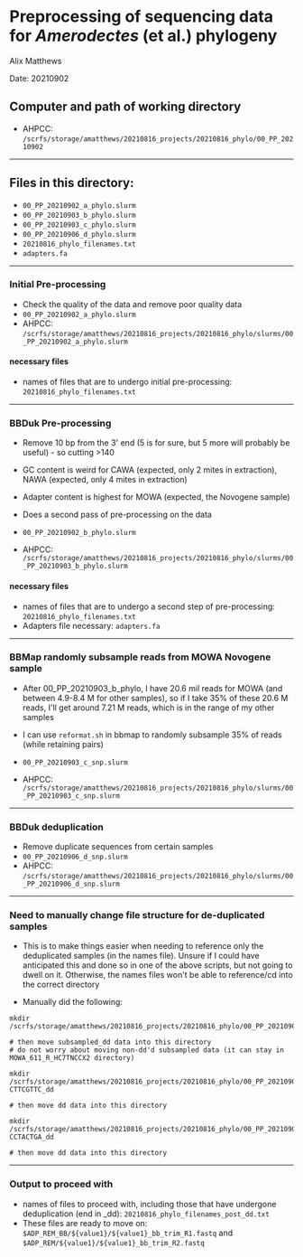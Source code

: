 # Preprocessing of sequencing data for <i>Amerodectes</i> (et al.) phylogeny

Alix Matthews

Date: 20210902

## Computer and path of working directory
- AHPCC: ```/scrfs/storage/amatthews/20210816_projects/20210816_phylo/00_PP_20210902```

---
## Files in this directory:
- `00_PP_20210902_a_phylo.slurm`
- `00_PP_20210903_b_phylo.slurm`
- `00_PP_20210903_c_phylo.slurm`
- `00_PP_20210906_d_phylo.slurm`
- `20210816_phylo_filenames.txt`
- `adapters.fa`

---

### Initial Pre-processing 

- Check the quality of the data and remove poor quality data
-  `00_PP_20210902_a_phylo.slurm`
- AHPCC: ``` /scrfs/storage/amatthews/20210816_projects/20210816_phylo/slurms/00_PP_20210902_a_phylo.slurm ```

#### necessary files

- names of files that are to undergo initial pre-processing: `20210816_phylo_filenames.txt`


---

### BBDuk Pre-processing 

- Remove 10 bp from the 3' end (5 is for sure, but 5 more will probably be useful) - so cutting >140
- GC content is weird for CAWA (expected, only 2 mites in extraction), NAWA (expected, only 4 mites in extraction)
- Adapter content is highest for MOWA (expected, the Novogene sample)

- Does a second pass of pre-processing on the data
- `00_PP_20210902_b_phylo.slurm`
- AHPCC: `/scrfs/storage/amatthews/20210816_projects/20210816_phylo/slurms/00_PP_20210903_b_phylo.slurm`


#### necessary files

- names of files that are to undergo a second step of pre-processing: `20210816_phylo_filenames.txt`
- Adapters file necessary: `adapters.fa` 

---

### BBMap randomly subsample reads from MOWA Novogene sample 

- After 00_PP_20210903_b_phylo, I have 20.6 mil reads for MOWA (and between 4.9-8.4 M for other samples), so if I take 35% of these 20.6 M reads, I'll get around 7.21 M reads, which is in the range of my other samples
- I can use `reformat.sh` in bbmap to randomly subsample 35% of reads (while retaining pairs)

- `00_PP_20210903_c_snp.slurm`
- AHPCC: `/scrfs/storage/amatthews/20210816_projects/20210816_phylo/slurms/00_PP_20210903_c_snp.slurm`


---

### BBDuk deduplication 

- Remove duplicate sequences from certain samples
- `00_PP_20210906_d_snp.slurm`
- AHPCC: `/scrfs/storage/amatthews/20210816_projects/20210816_phylo/slurms/00_PP_20210906_d_snp.slurm`


---
### Need to manually change file structure for de-duplicated samples

- This is to make things easier when needing to reference only the deduplicated samples (in the names file). Unsure if I could have anticipated this and done so in one of the above scripts, but not going to dwell on it. Otherwise, the names files won't be able to reference/cd into the correct directory

- Manually did the following:
```
mkdir /scrfs/storage/amatthews/20210816_projects/20210816_phylo/00_PP_20210902/Adapter_Removed_bb/MOWA_611_R_HC7TNCCX2_subsampled_dd

# then move subsampled_dd data into this directory
# do not worry about moving non-dd'd subsampled data (it can stay in MOWA_611_R_HC7TNCCX2 directory)

mkdir /scrfs/storage/amatthews/20210816_projects/20210816_phylo/00_PP_20210902/Adapter_Removed_bb/BPWA_337_C_CAAGCCAA-CTTCGTTC_dd

# then move dd data into this directory

mkdir /scrfs/storage/amatthews/20210816_projects/20210816_phylo/00_PP_20210902/Adapter_Removed_bb/CAWA_366_A_CCGGAATA-CCTACTGA_dd

# then move dd data into this directory
```

---
### Output to proceed with
- names of files to proceed with, including those that have undergone deduplication (end in _dd): `20210816_phylo_filenames_post_dd.txt`
- These files are ready to move on: `$ADP_REM_BB/${value1}/${value1}_bb_trim_R1.fastq` and `$ADP_REM/${value1}/${value1}_bb_trim_R2.fastq`





